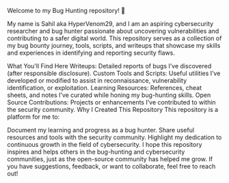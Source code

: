 Welcome to my Bug Hunting repository! 👋

My name is Sahil aka HyperVenom29, and I am an aspiring cybersecurity researcher and bug hunter passionate about uncovering vulnerabilities and contributing to a safer digital world. This repository serves as a collection of my bug bounty journey, tools, scripts, and writeups that showcase my skills and experiences in identifying and reporting security flaws.

What You'll Find Here
Writeups: Detailed reports of bugs I’ve discovered (after responsible disclosure).
Custom Tools and Scripts: Useful utilities I’ve developed or modified to assist in reconnaissance, vulnerability identification, or exploitation.
Learning Resources: References, cheat sheets, and notes I’ve curated while honing my bug-hunting skills.
Open Source Contributions: Projects or enhancements I’ve contributed to within the security community.
Why I Created This Repository
This repository is a platform for me to:

Document my learning and progress as a bug hunter.
Share useful resources and tools with the security community.
Highlight my dedication to continuous growth in the field of cybersecurity.
I hope this repository inspires and helps others in the bug-hunting and cybersecurity communities, just as the open-source community has helped me grow. If you have suggestions, feedback, or want to collaborate, feel free to reach out!
